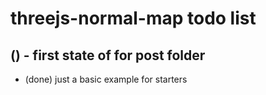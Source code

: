 # threejs-normal-map todo list


## () - first state of for post folder
* (done) just a basic example for starters